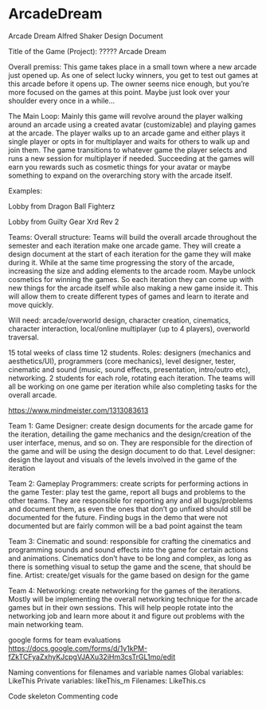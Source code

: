 # ArcadeDream
Arcade Dream
Alfred Shaker
Design Document

Title of the Game (Project):  ????? Arcade Dream

Overall premiss: This game takes place in a small town where a new arcade just opened up. As one of select lucky winners, you get to test out games at this arcade before it opens up. The owner seems nice enough, but you’re more focused on the games at this point. Maybe just look over your shoulder every once in a while…


The Main Loop: Mainly this game will revolve around the player walking around an arcade using a created avatar (customizable) and playing games at the arcade. The player walks up to an arcade game and either plays it single player or opts in for multiplayer and waits for others to walk up and join them. The game transitions to whatever game the player selects and runs a new session for multiplayer if needed. Succeeding at the games will earn you rewards such as cosmetic things for your avatar or maybe something to expand on the overarching story with the arcade itself. 

Examples:

Lobby from Dragon Ball Fighterz

Lobby from Guilty Gear Xrd Rev 2


Teams:
Overall structure: 
Teams will build the overall arcade throughout the semester and each iteration make one arcade game. They will create a design document at the start of each iteration for the game they will make during it. While at the same time progressing the story of the arcade, increasing the size and adding elements to the arcade room. Maybe unlock cosmetics for winning the games. So each iteration they can come up with new things for the arcade itself while also making a new game inside it. This will allow them to create different types of games and learn to iterate and move quickly. 

Will need: arcade/overworld design, character creation, cinematics, character interaction, local/online multiplayer (up to 4 players), overworld traversal. 

15 total weeks of class time
12 students. Roles: designers (mechanics and aesthetics/UI), programmers (core mechanics), level designer, tester, cinematic and sound (music, sound effects, presentation, intro/outro etc), networking. 2 students for each role, rotating each iteration. The teams will all be working on one game per iteration while also completing tasks for the overall arcade.

https://www.mindmeister.com/1313083613


Team 1:
Game Designer: create design documents for the arcade game for the iteration, detailing the game mechanics and the design/creation of the user interface, menus, and so on. They are responsible for the direction of the game and will be using the design document to do that.
Level designer: design the layout and visuals of the levels involved in the game of the iteration

Team 2:
Gameplay Programmers: create scripts for performing actions in the game
Tester: play test the game, report all bugs and problems to the other teams. They are responsible for reporting any and all bugs/problems and document them, as even the ones that don’t go unfixed should still be documented for the future. Finding bugs in the demo that were not documented but are fairly common will be a bad point against the team

Team 3:
Cinematic and sound: responsible for crafting the cinematics and programming sounds and sound effects into the game for certain actions and animations. Cinematics don’t have to be long and complex, as long as there is something visual to setup the game and the scene, that should be fine. 
Artist: create/get visuals for the game based on design for the game

Team 4: 
Networking: create networking for the games of the iterations. Mostly will be implementing the overall networking technique for the arcade games but in their own sessions. This will help people rotate into the networking job and learn more about it and figure out problems with the main networking team. 

google forms for team evaluations
https://docs.google.com/forms/d/1y1kPM-fZkTCFyaZxhyKJcpgVJAXu32iHm3csTrGL1mo/edit


Naming conventions for filenames and variable names
Global variables: LikeThis
Private variables: likeThis_m
Filenames: LikeThis.cs

Code skeleton
Commenting code

